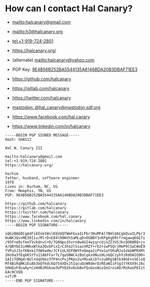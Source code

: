 # How can I contact Hal Canary?

<div class="h-card">

<div style="display:none;">
<p class="p-name">Hal W. Canary, III</p>
<p class="p-honorific-prefix">Mr.</p>
<p class="p-given-name">Hal</p>
<p class="p-additional-name">Winchester</p>
<p class="p-family-name">Canary</p>
<p class="p-honorific-suffix">M.S.</p>
<p class="p-note">father;husband</p>
<p class="p-job-title">Senior Software Engineer</p>
<p class="p-nickname">hal</p>
<p class="p-nickname">halcanary</p>
<p class="p-nickname">hal.canary</p>
<p class="p-nickname">hcanary</p>
<p class="p-locality">Durham</p>
<p class="p-region">North Carolina</p>
<p class="p-country-name">United States of America</p>
<p class="p-gender-identity">M</p>
<p class="u-key">https://halcanary.org/pub/9E4B56B252BA5544135A6146BDA20B3DBAF71EE3.txt</p>
<img src="/images/hal_canary_20191008.jpg" class="u-photo" alt="hal_canary_20191008.jpg">
</div>

-   <span class="u-email"><mailto:halcanary@gmail.com></span>

-   <span class="u-email"><mailto:h3@halcanary.org></span>

-   <span class="p-tel"><tel:+1-919-724-2801></span>

-   <span class="u-url"><https://halcanary.org/></span>

-   (alternate) <mailto:halcanary@yahoo.com>

-   PGP Key: [9E4B56B252BA5544135A&#x200B;6146BDA20B3DBAF71EE3](/pub/9E4B56B252BA5544135A6146BDA20B3DBAF71EE3.txt)

-   <span class="u-url"><https://github.com/halcanary></span>

-   <span class="u-url"><https://gitlab.com/halcanary></span>

-   <span class="u-url"><https://twitter.com/halcanary></span>

-   <span class="u-url"><a href="https://mastodon.sdf.org/@hal_canary" rel="me">mastodon: @hal_canary@mastodon.sdf.org</a></span>

-   <span class="u-url"><https://www.facebook.com/hal.canary></span>

-   <span class="u-url"><https://www.linkedin.com/in/halcanary></span>

</div>

<div style="display:none;">
<p>Pronunciation: hăl kə'nĕrē</p>
<p>Pronunciation (IPA): /hæl kəˈnɛəɹi/</p>
</div>

```
-----BEGIN PGP SIGNED MESSAGE-----
Hash: SHA512

Hal W. Canary III

mailto:halcanary@gmail.com
tel:+1-919-724-2801
https://halcanary.org/

he/him
father, husband, software engineer
1978
Lives in: Durham, NC, US
From: Memphis, TN, US
PGP: 9E4B56B252BA5544135A6146BDA20B3DBAF71EE3

https://github.com/halcanary
https://gitlab.com/halcanary
https://twitter.com/halcanary
https://www.facebook.com/hal.canary
https://www.linkedin.com/in/halcanary
-----BEGIN PGP SIGNATURE-----

iQGzBAEBCgAdFiEEnktWslK6VUQTWmFGvaILPbr3HuMFAl7NHlUACgkQvaILPbr3
HuNKJQv+ME30Iiv/MlrD+E84l90HthSaMLqDvOGBBY3vKPgKgERtfrmgawq6GE7s
/95F+eDzfeeTVvkdnvC+D/7G6Npu1hvrn8w4GI4wjqrcUjnZZ3V5JkcQO08RQ+jv
4/QBYbE3iHNhxWlka3QvGPixI/C3ho2l5saznM2Y+rE2+zwP5QrjMeP9CSwCWoE9
fVPu5JIofKNxk17XWSwdm/JCFiULXEPdWYFoGmqa2iPYw1aY5RuMJoIobbWPRXMt
2Hz0a3fEqkKSYfu11AbFFar7L7qaSNWC4zBoCqkxUNuiHLnGQCzyhYzRdOAIQ90+
SAIzTQMq4rAUl+UqU9ez3TP4ncPxjPRpsZu+MsakiD7+zuDRgSBtb30GE+nSEloQ
Mf4BiRqNKiEuAb3bQfkdc6Q754XDxJ5IqcuQsW8dmrDzREaWIiFSg1tYKXX9cJAc
hHmQzFdoaAy+CxHdBJRGkow3UPYQ3XvDukBvFQuGosWioIm2rozAD/MiKaoP6Izt
EAc9CVEN
=zf/M
-----END PGP SIGNATURE-----
```
